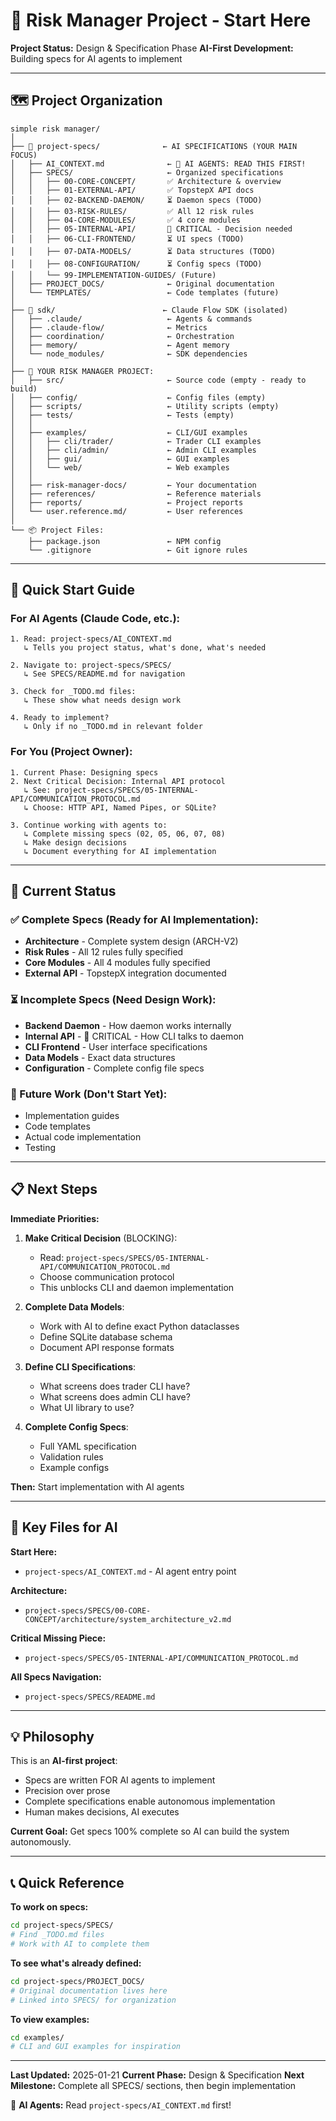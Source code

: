 # 🎯 Risk Manager Project - Start Here

**Project Status:** Design & Specification Phase
**AI-First Development:** Building specs for AI agents to implement

---

## 🗺️ Project Organization

```
simple risk manager/
│
├── 📐 project-specs/              ← AI SPECIFICATIONS (YOUR MAIN FOCUS)
│   ├── AI_CONTEXT.md              ← 🔴 AI AGENTS: READ THIS FIRST!
│   ├── SPECS/                     ← Organized specifications
│   │   ├── 00-CORE-CONCEPT/       ✅ Architecture & overview
│   │   ├── 01-EXTERNAL-API/       ✅ TopstepX API docs
│   │   ├── 02-BACKEND-DAEMON/     ⏳ Daemon specs (TODO)
│   │   ├── 03-RISK-RULES/         ✅ All 12 risk rules
│   │   ├── 04-CORE-MODULES/       ✅ 4 core modules
│   │   ├── 05-INTERNAL-API/       🔴 CRITICAL - Decision needed
│   │   ├── 06-CLI-FRONTEND/       ⏳ UI specs (TODO)
│   │   ├── 07-DATA-MODELS/        ⏳ Data structures (TODO)
│   │   ├── 08-CONFIGURATION/      ⏳ Config specs (TODO)
│   │   └── 99-IMPLEMENTATION-GUIDES/ (Future)
│   ├── PROJECT_DOCS/              ← Original documentation
│   └── TEMPLATES/                 ← Code templates (future)
│
├── 📂 sdk/                        ← Claude Flow SDK (isolated)
│   ├── .claude/                   ← Agents & commands
│   ├── .claude-flow/              ← Metrics
│   ├── coordination/              ← Orchestration
│   ├── memory/                    ← Agent memory
│   └── node_modules/              ← SDK dependencies
│
├── 💼 YOUR RISK MANAGER PROJECT:
│   ├── src/                       ← Source code (empty - ready to build)
│   ├── config/                    ← Config files (empty)
│   ├── scripts/                   ← Utility scripts (empty)
│   ├── tests/                     ← Tests (empty)
│   │
│   ├── examples/                  ← CLI/GUI examples
│   │   ├── cli/trader/            ← Trader CLI examples
│   │   ├── cli/admin/             ← Admin CLI examples
│   │   ├── gui/                   ← GUI examples
│   │   └── web/                   ← Web examples
│   │
│   ├── risk-manager-docs/         ← Your documentation
│   ├── references/                ← Reference materials
│   ├── reports/                   ← Project reports
│   └── user.reference.md/         ← User references
│
└── 📦 Project Files:
    ├── package.json               ← NPM config
    └── .gitignore                 ← Git ignore rules
```

---

## 🚀 Quick Start Guide

### For AI Agents (Claude Code, etc.):
```
1. Read: project-specs/AI_CONTEXT.md
   ↳ Tells you project status, what's done, what's needed

2. Navigate to: project-specs/SPECS/
   ↳ See SPECS/README.md for navigation

3. Check for _TODO.md files:
   ↳ These show what needs design work

4. Ready to implement?
   ↳ Only if no _TODO.md in relevant folder
```

### For You (Project Owner):
```
1. Current Phase: Designing specs
2. Next Critical Decision: Internal API protocol
   ↳ See: project-specs/SPECS/05-INTERNAL-API/COMMUNICATION_PROTOCOL.md
   ↳ Choose: HTTP API, Named Pipes, or SQLite?

3. Continue working with agents to:
   ↳ Complete missing specs (02, 05, 06, 07, 08)
   ↳ Make design decisions
   ↳ Document everything for AI implementation
```

---

## 🎯 Current Status

### ✅ Complete Specs (Ready for AI Implementation):
- **Architecture** - Complete system design (ARCH-V2)
- **Risk Rules** - All 12 rules fully specified
- **Core Modules** - All 4 modules fully specified
- **External API** - TopstepX integration documented

### ⏳ Incomplete Specs (Need Design Work):
- **Backend Daemon** - How daemon works internally
- **Internal API** - 🔴 CRITICAL - How CLI talks to daemon
- **CLI Frontend** - User interface specifications
- **Data Models** - Exact data structures
- **Configuration** - Complete config file specs

### 🚫 Future Work (Don't Start Yet):
- Implementation guides
- Code templates
- Actual code implementation
- Testing

---

## 📋 Next Steps

**Immediate Priorities:**

1. **Make Critical Decision** (BLOCKING):
   - Read: `project-specs/SPECS/05-INTERNAL-API/COMMUNICATION_PROTOCOL.md`
   - Choose communication protocol
   - This unblocks CLI and daemon implementation

2. **Complete Data Models**:
   - Work with AI to define exact Python dataclasses
   - Define SQLite database schema
   - Document API response formats

3. **Define CLI Specifications**:
   - What screens does trader CLI have?
   - What screens does admin CLI have?
   - What UI library to use?

4. **Complete Config Specs**:
   - Full YAML specification
   - Validation rules
   - Example configs

**Then:** Start implementation with AI agents

---

## 🔑 Key Files for AI

**Start Here:**
- `project-specs/AI_CONTEXT.md` - AI agent entry point

**Architecture:**
- `project-specs/SPECS/00-CORE-CONCEPT/architecture/system_architecture_v2.md`

**Critical Missing Piece:**
- `project-specs/SPECS/05-INTERNAL-API/COMMUNICATION_PROTOCOL.md`

**All Specs Navigation:**
- `project-specs/SPECS/README.md`

---

## 💡 Philosophy

This is an **AI-first project**:
- Specs are written FOR AI agents to implement
- Precision over prose
- Complete specifications enable autonomous implementation
- Human makes decisions, AI executes

**Current Goal:** Get specs 100% complete so AI can build the system autonomously.

---

## 📞 Quick Reference

**To work on specs:**
```bash
cd project-specs/SPECS/
# Find _TODO.md files
# Work with AI to complete them
```

**To see what's already defined:**
```bash
cd project-specs/PROJECT_DOCS/
# Original documentation lives here
# Linked into SPECS/ for organization
```

**To view examples:**
```bash
cd examples/
# CLI and GUI examples for inspiration
```

---

**Last Updated:** 2025-01-21
**Current Phase:** Design & Specification
**Next Milestone:** Complete all SPECS/ sections, then begin implementation

🤖 **AI Agents:** Read `project-specs/AI_CONTEXT.md` first!
